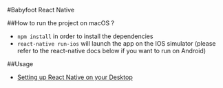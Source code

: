 #Babyfoot React Native

##How to run the project on macOS ? 
- `npm install` in order to install the dependencies
- `react-native run-ios` will launch the app on the IOS simulator (please refer to the react-native docs below if you want to run on Android)

##Usage
- [Setting up React Native on your Desktop](https://facebook.github.io/react-native/docs/getting-started.html)
